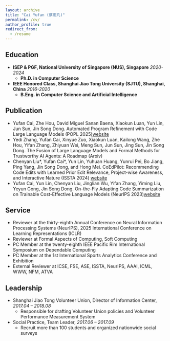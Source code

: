 ```yaml
---
layout: archive
title: "Cai Yufan (蔡雨凡)"
permalink: /cv/
author_profile: true
redirect_from:
  - /resume
---
```

## Education
- **ISEP & PGF, National University of Singapore (NUS), Singapore** *2020-2024*
  - **Ph.D. in Computer Science**
- **IEEE Honored Class, Shanghai Jiao Tong University (SJTU), Shanghai, China** *2016-2020*
  - **B.Eng. in Computer Science and Artificial Intelligence**

## Publication
- Yufan Cai, Zhe Hou, David Miguel Sanan Baena, Xiaokun Luan, Yun Lin, Jun Sun, Jin Song Dong. Automated Program Refinement with Code Large Language Models (POPL 2025)[website]()
- Yedi Zhang, Yufan Cai, Xinyue Zuo, Xiaokun Luan, Kailong Wang, Zhe Hou, Yifan Zhang, Zhiyuan Wei, Meng Sun, Jun Sun, Jing Sun, Jin Song Dong. The Fusion of Large Language Models and Formal Methods for Trustworthy AI Agents: A Roadmap (Arxiv)
- Chenyan Liu*, Yufan Cai*, Yun Lin, Yuhuan Huang, Yunrui Pei, Bo Jiang, Ping Yang, Jin Song Dong, and Hong Mei. CoEdPilot: Recommending Code Edits with Learned Prior Edit Relevance, Project-wise Awareness, and Interactive Nature (ISSTA 2024) [website](https://sites.google.com/view/coedpilot/home)
- Yufan Cai, Yun Lin, Chenyan Liu, Jinglian Wu, Yifan Zhang, Yiming Liu, Yeyun Gong, Jin Song Dong. On-the-Fly Adapting Code Summarization on Trainable Cost-Effective Language Models (NeurIPS 2023)[website](https://sites.google.com/view/adacom23/home)

## Service
- Reviewer at the thirty-eighth Annual Conference on Neural Information Processing Systems (NeurIPS), 2025 International Conference on Learning Representations (ICLR)
- Reviewer at Formal Aspects of Computing, Soft Computing
- PC Member at the twenty-eighth IEEE Pacific Rim International Symposium on Dependable Computing
- PC Member at the 1st International Sports Analytics Conference and Exhibition
- External Reviewer at ICSE,  FSE,  ASE, ISSTA, NeurIPS, AAAI, ICML, WWW, NFM, ATVA

## Leadership
- Shanghai Jiao Tong Volunteer Union, Director of Information Center, *2017.04 – 2018.08*
  - Responsible for drafting Volunteer Union policies and Volunteer Performance Measurement System
- Social Practice, Team Leader, *2017.06 – 2017.09*
  - Recruit more than 100 students and organized nationwide social surveys

